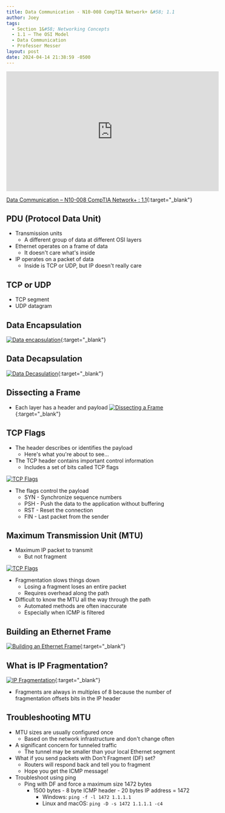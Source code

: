 ```yaml
---
title: Data Communication - N10-008 CompTIA Network+ &#58; 1.1
author: Joey
tags:
  - Section 1&#58; Networking Concepts
  - 1.1 – The OSI Model
  - Data Communication
  - Professer Messer 
layout: post
date: 2024-04-14 21:38:59 -0500
---
```


<div class="container">
    <iframe class="responsive-iframe" width="560" height="315" src="https://www.youtube.com/embed/jKjVTPpcZT0?si=Jpcq9tuH_KBtIcaA" title="YouTube video player" frameborder="0" allow="accelerometer; autoplay; clipboard-write; encrypted-media; gyroscope; picture-in-picture; web-share" referrerpolicy="strict-origin-when-cross-origin" allowfullscreen></iframe>
</div>

[Data Communication – N10-008 CompTIA Network+ : 1.1](https://www.professormesser.com/network-plus/n10-008/n10-008-video/data-communication/){:target="_blank"}

## PDU (Protocol Data Unit)

- Transmission units
    - A different group of data at different OSI layers
- Ethernet operates on a frame of data
    - It doesn't care what's inside    
- IP operates on a packet of data
    - Inside is TCP or UDP, but IP doesn't really care

## TCP or UDP
- TCP segment
- UDP datagram

## Data Encapsulation
[![Data encapsulation]({{site.baseurl}}/img/osi-encap.gif)](https://www.firewall.cx/images/stories/osi-encap.gif){:target="_blank"}

## Data Decapsulation
[![Data Decasulation]({{site.baseurl}}/img/osi-decap.gif)](https://www.firewall.cx/images/stories/osi-encap-decap-2.gif){:target="_blank"}

## Dissecting a Frame
 - Each layer has a header and payload
[![Dissecting a Frame]({{site.baseurl}}/img/dissecting_a_frame.png)](https://youtu.be/jKjVTPpcZT0?si=r5nqWxfWKd4AoBBF&t=230){:target="_blank"}

## TCP Flags
- The header describes or identifies the payload
    - Here's what you're about to see...
- The TCP header contains important control information
    - Includes a set of bits called TCP flags

[![TCP Flags]({{site.baseurl}}/img/TCP_flags.png)]({{site.baseurl}}/img/TCP_flags.png)

- The flags control the payload
    - SYN - Synchronize sequence numbers
    - PSH - Push the data to the application without buffering
    - RST - Reset the connection
    - FIN - Last packet from the sender

## Maximum Transmission Unit (MTU)
- Maximum IP packet to transmit
    - But not fragment

[![TCP Flags]({{site.baseurl}}/img/mtu.png)]({{site.baseurl}}/img/mtu.png)

- Fragmentation slows things down
    - Losing a fragment loses an entire packet
    - Requires overhead along the path
- Difficult to know the MTU all the way through the path
    - Automated methods are often inaccurate
    - Especially when ICMP is filtered

## Building an Ethernet Frame
[![Building an Ethernet Frame]({{site.baseurl}}/img/building_an_ethernet_frame.jpg)](https://img1.daumcdn.net/thumb/R800x0/?scode=mtistory2&fname=https%3A%2F%2Ft1.daumcdn.net%2Fcfile%2Ftistory%2F9996AB4B5C17508B16){:target="_blank"}

## What is IP Fragmentation?

[![IP Fragmentation]({{site.baseurl}}/img/ip_fragmentation.png)](https://upload.wikimedia.org/wikipedia/commons/c/cd/PDU_Fragmentation-en.png){:target="_blank"}

- Fragments are always in multiples of 8 because the number of fragmentation offsets bits in the IP header

## Troubleshooting MTU
- MTU sizes are usually configured once
    - Based on the network infrastructure and don't change often
- A significant concern for tunneled traffic
    - The tunnel may be smaller than your local Ethernet segment
- What if you send packets with Don't Fragment (DF) set?
    - Routers will respond back and tell you to fragment
    - Hope you get the ICMP message!
- Troubleshoot using ping
    - Ping with DF and force a maximum size 1472 bytes 
        - 1500 bytes - 8 byte ICMP header - 20 bytes IP address = 1472
            - Windows: `ping -f -l 1472 1.1.1.1`
            - Linux and macOS: `ping -D -s 1472 1.1.1.1 -c4`